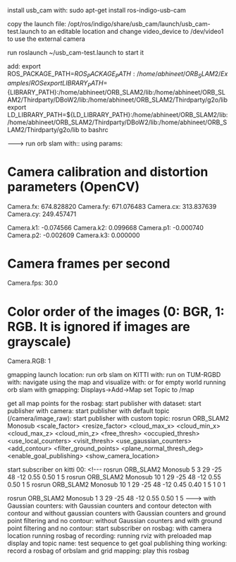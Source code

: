 install usb_cam with:
 sudo apt-get install ros-indigo-usb-cam

copy the launch file:
/opt/ros/indigo/share/usb_cam/launch/usb_cam-test.launch
to an editable location and change video_device to /dev/video1 to use the external camera

run
roslaunch ~/usb_cam-test.launch
to start it

add:
export ROS_PACKAGE_PATH=${ROS_PACKAGE_PATH}:/home/abhineet/ORB_SLAM2/Examples/ROS
export LIBRARY_PATH=${LIBRARY_PATH}:/home/abhineet/ORB_SLAM2/lib:/home/abhineet/ORB_SLAM2/Thirdparty/DBoW2/lib:/home/abhineet/ORB_SLAM2/Thirdparty/g2o/lib
export LD_LIBRARY_PATH=${LD_LIBRARY_PATH}:/home/abhineet/ORB_SLAM2/lib:/home/abhineet/ORB_SLAM2/Thirdparty/DBoW2/lib:/home/abhineet/ORB_SLAM2/Thirdparty/g2o/lib
to bashrc

---> run orb slam with:: <!--- 
rosrun ORB_SLAM2 Mono Vocabulary/ORBvoc.txt Examples/Monocular/mono.yaml /camera/image_raw:=usb_cam/image_raw
---> using params:

# Camera calibration and distortion parameters (OpenCV) 
Camera.fx: 674.828820
Camera.fy: 671.076483
Camera.cx: 313.837639
Camera.cy: 249.457471

Camera.k1: -0.074566
Camera.k2: 0.099668
Camera.p1: -0.000740
Camera.p2: -0.002609
Camera.k3: 0.000000

# Camera frames per second 
Camera.fps: 30.0

# Color order of the images (0: BGR, 1: RGB. It is ignored if images are grayscale)
Camera.RGB: 1

gmapping launch location: <!--- 
/opt/ros/indigo/share/turtlebot_navigation/launch/gmapping_demo.launch
---> run orb slam on KITTI with: <!--- 
./Examples/Monocular/mono_kitti Vocabulary/ORBvoc.txt Examples/Monocular/KITTI00-02.yaml /home/abhineet/KITTI/00
./Examples/Monocular/mono_kitti Vocabulary/ORBvoc.txt Examples/Monocular/KITTI04-12.yaml /home/abhineet/KITTI/05
---> run on TUM-RGBD with: <!--- 
./Examples/Monocular/mono_tum Vocabulary/ORBvoc.txt Examples/Monocular/TUM3.yaml /home/abhineet/TUM-RGBD/rgbd_dataset_freiburg3_walking_halfsphere
---> navigate using the map and visualize with: <!--- 
roslaunch turtlebot_gazebo turtlebot_world.launch
---> or <!--- 
roslaunch turtlebot_gazebo turtlebot_world.launch world_file:=/opt/ros/indigo/share/turtlebot_gazebo/worlds/empty.world
---> for empty world <!--- 
roslaunch turtlebot_gazebo amcl_demo.launch map_file:=/home/abhineet/ORB_SLAM2/grid_map.yaml
roslaunch turtlebot_rviz_launchers view_navigation.launch
---> running orb slam with gmapping: <!--- 
rosrun ORB_SLAM2 Mono Vocabulary/ORBvoc.txt Examples/Monocular/KITTI00-02.yaml  /home/abhineet/KITTI/00
rosrun pointcloud_to_laserscan pointcloud_to_laserscan_node
rosrun gmapping slam_gmapping
rosrun rviz rviz
---> 
Displays->Add->Map
set Topic to /map

get all map points for the rosbag: <!--- 
rosrun ORB_SLAM2 Mono Vocabulary/ORBvoc.txt Examples/Monocular/demo_cam.yaml /camera/image_raw:=usb_cam/image_raw
--->  start publisher with dataset: <!--- 
rosrun ORB_SLAM2 Monopub Vocabulary/ORBvoc.txt Examples/Monocular/KITTI00-02.yaml /home/abhineet/KITTI/00 0
rosrun ORB_SLAM2 Monopub Vocabulary/ORBvoc.txt Examples/Monocular/TUM3.yaml /home/abhineet/TUM-RGBD/rgbd_dataset_freiburg3_walking_halfsphere
--->  start publisher with camera: <!--- 
rosrun ORB_SLAM2 Monopub Vocabulary/ORBvoc.txt Examples/Monocular/mono.yaml 0
---> start publisher with default topic (/camera/image_raw): <!--- 
rosrun ORB_SLAM2 Monopub Vocabulary/ORBvoc.txt Examples/Monocular/mono.yaml -1
---> start publisher with custom topic: <!--- 
rosrun ORB_SLAM2 Monopub Vocabulary/ORBvoc.txt Examples/Monocular/demo_cam.yaml -1 /usb_cam/image_raw
---> 
rosrun ORB_SLAM2 Monosub <scale_factor> <resize_factor> <cloud_max_x> <cloud_min_x> <cloud_max_z> <cloud_min_z> <free_thresh> <occupied_thresh> <use_local_counters> <visit_thresh> <use_gaussian_counters> <add_contour> <filter_ground_points> <plane_normal_thresh_deg> <enable_goal_publishing> <show_camera_location>

start subscriber on kitti 00: <!--- 
rosrun ORB_SLAM2 Monosub 5 3 29 -25 48 -12 0.55 0.50 1 5
rosrun ORB_SLAM2 Monosub 10 1 29 -25 48 -12 0.55 0.50 1 5
rosrun ORB_SLAM2 Monosub 10 1 29 -25 48 -12 0.45 0.40 1 5 1 0 1

rosrun ORB_SLAM2 Monosub 1 3 29 -25 48 -12 0.55 0.50 1 5
---> with Gaussian counters: <!--- 
rosrun ORB_SLAM2 Monosub 10 1 29 -25 48 -12 0.55 0.50 1 5 1
---> with Gaussian counters and contour detecton <!--- 
rosrun ORB_SLAM2 Monosub 10 1 29 -25 48 -12 0.55 0.50 1 5 1 1
---> with contour and without gaussian counters <!--- 
rosrun ORB_SLAM2 Monosub 10 1 29 -25 48 -12 0.55 0.50 1 5 0 1
---> with Gaussian counters and ground point filtering and no contour: <!--- 
rosrun ORB_SLAM2 Monosub 10 1 29 -25 48 -12 0.55 0.50 1 5 1 0 1 75
rosrun ORB_SLAM2 Monosub 10 1 29 -25 48 -12 0.55 0.50 1 5 1 0 1 1
---> without Gaussian counters and with ground point filtering and no contour: <!--- 
rosrun ORB_SLAM2 Monosub 10 1 29 -25 48 -12 0.55 0.50 1 5 0 0 1
---> start subscriber on rosbag: <!--- 
rosrun ORB_SLAM2 Monosub 30 5 2 -2 2 -2 0.55 0.50 1 5
rosrun ORB_SLAM2 Monosub 30 2 6 -6 6 -6 0.55 0.50 1 5
---> with camera location <!--- 
rosrun ORB_SLAM2 Monosub 20 1 10 -15 20 -10 0.55 0.50 1 5 1 0 1
rosrun ORB_SLAM2 Monosub 20 1 10 -15 20 -10 0.55 0.50 1 5 1 1 1
rosrun ORB_SLAM2 Monosub 20 1 10 -15 20 -10 0.55 0.50 1 5 0 1 1 
rosrun ORB_SLAM2 Monosub 10 2 10 -15 20 -10 0.55 0.50 1 5 0 1 0
---> running rosbag of recording: <!--- 
rosbag play "/media/abhineet/Win 8/bags/2017-04-03-20-35-36.bag" -r 0.5
rosbag play "/media/abhineet/Win 8/bags/2017-04-09-22-08-04.bag"
rosbag play "/media/abhineet/Win 8/bags/2017-04-03-13-37-07.bag" -r 0.5
---> running rviz with preloaded map display and topic name: <!--- 
rosrun rviz rviz -d grid_map.rviz
rosrun rviz rviz -d navigation.rviz
---> test sequence to get goal publishing thing working: <!--- 
roslaunch turtlebot_gazebo turtlebot_world.launch world_file:=/opt/ros/indigo/share/turtlebot_gazebo/worlds/empty.world
roslaunch amcl_demo.launch
roslaunch view_navigation.launch
rosrun robot_pose_publisher robot_pose_publisher
---> record a rosbag of orbslam and grid mapping: <!--- 
rosbag record pts_and_pose all_kf_and_pts map map_metadata move_base_simple/goal initialpose --output-name=~/rb_kitti00_gauss_height.bag
---> play this rosbag  <!--- 
rosbag play ~/rb_kitti00_gauss_height.bag
rosbag play ~/rb_kitti00_pub.bag
rosbag play ~/rb_cam_csc3_pub.bag
---> 

